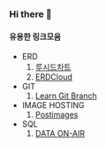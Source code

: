 ### Hi there 👋

<!--
**Yura931/Yura931** is a ✨ _special_ ✨ repository because its `README.md` (this file) appears on your GitHub profile.

Here are some ideas to get you started:

- 🔭 I’m currently working on ...
- 🌱 I’m currently learning ...
- 👯 I’m looking to collaborate on ...
- 🤔 I’m looking for help with ...
- 💬 Ask me about ...
- 📫 How to reach me: ...
- 😄 Pronouns: ...
- ⚡ Fun fact: ...
-->

#### 유용한 링크모음
 - ERD
   1. [루시드차트](https://lucid.app/users/login#/login?folder_id=recent)
   2. [ERDCloud](https://www.erdcloud.com/)
 - GIT
   1. [Learn Git Branch](https://learngitbranching.js.org/?locale=ko)
 - IMAGE HOSTING
   1. [Postimages](https://postimages.org/  )
- SQL
   1. [DATA ON-AIR](https://dataonair.or.kr/)
